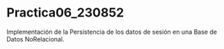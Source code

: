 # Practica06_230852
Implementación de la Persistencia de los datos de sesión en una Base de Datos NoRelacional.
